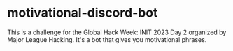 # motivational-discord-bot
This is a challenge for the Global Hack Week: INIT 2023 Day 2 organized by Major League Hacking. It's a bot that gives you motivational phrases.

